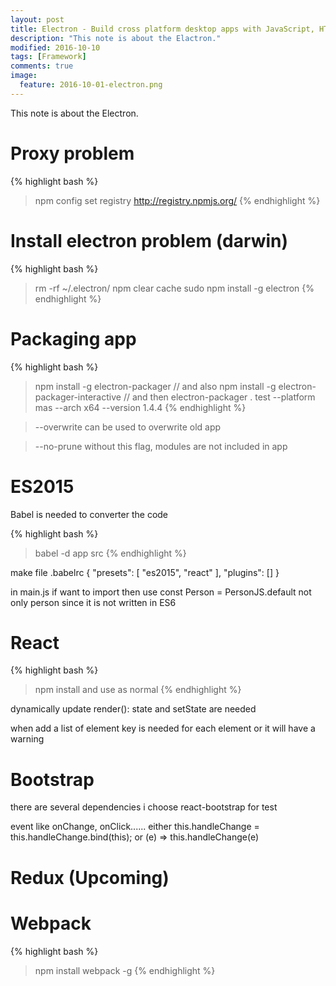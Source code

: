 ```yaml
---
layout: post
title: Electron - Build cross platform desktop apps with JavaScript, HTML, and CSS
description: "This note is about the Elactron."
modified: 2016-10-10
tags: [Framework]
comments: true
image:
  feature: 2016-10-01-electron.png
---
```


This note is about the Electron.

# Proxy problem

{% highlight bash %}
> npm config set registry http://registry.npmjs.org/
{% endhighlight %}

# Install electron problem (darwin)

{% highlight bash %}
> rm -rf ~/.electron/
> npm clear cache
> sudo npm install -g electron
{% endhighlight %}

# Packaging app

{% highlight bash %}
> npm install -g electron-packager
// and also
> npm install -g electron-packager-interactive
// and then
> electron-packager . test --platform mas --arch x64 --version 1.4.4
{% endhighlight %}

> --overwrite can be used to overwrite old app

> --no-prune without this flag, modules are not included in app


# ES2015

Babel is needed to converter the code

{% highlight bash %}
> babel -d app src
{% endhighlight %}

make file .babelrc
{
    "presets": [
            "es2015",
            "react"
    ],
    "plugins": []
}

in main.js if want to import then use
const Person = PersonJS.default
not only person
since it is not written in ES6

# React
{% highlight bash %}
> npm install and use as normal
{% endhighlight %}

dynamically update render():
state and setState are needed

when add a list of element
key is needed for each element or it will have a warning

# Bootstrap
there are several dependencies
i choose react-bootstrap for test

event like onChange, onClick......
either
this.handleChange = this.handleChange.bind(this);
or
(e) => this.handleChange(e)

# Redux (Upcoming)

# Webpack

{% highlight bash %}
> npm install webpack -g
{% endhighlight %}
